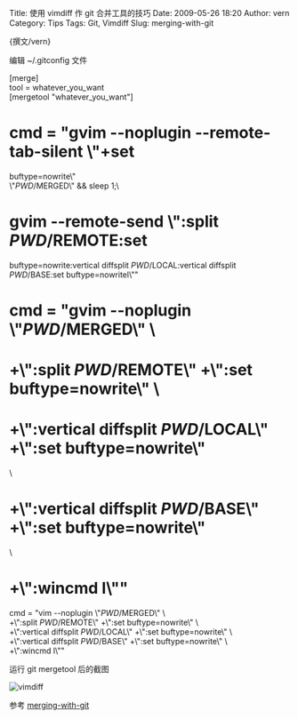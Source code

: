 Title: 使用 vimdiff 作 git 合并工具的技巧
Date: 2009-05-26 18:20
Author: vern
Category: Tips
Tags: Git, Vimdiff
Slug: merging-with-git

{撰文/vern}

编辑 ~/.gitconfig 文件

[merge]  
tool = whatever\_you\_want  
[mergetool "whatever\_you\_want"]  
# cmd = "gvim --noplugin --remote-tab-silent \\"+set
buftype=nowrite\\"  
\\"$PWD/$MERGED\\" && sleep 1;\\  
# gvim --remote-send \\":split $PWD/$REMOTE:set  
buftype=nowrite:vertical diffsplit $PWD/$LOCAL:vertical diffsplit  
$PWD/$BASE:set buftype=nowritel\\""  
# cmd = "gvim --noplugin \\"$PWD/$MERGED\\" \\  
# +\\":split $PWD/$REMOTE\\" +\\":set buftype=nowrite\\" \\  
# +\\":vertical diffsplit $PWD/$LOCAL\\" +\\":set buftype=nowrite\\"
\\  
# +\\":vertical diffsplit $PWD/$BASE\\" +\\":set buftype=nowrite\\"
\\  
# +\\":wincmd l\\""  
cmd = "vim --noplugin \\"$PWD/$MERGED\\" \\  
+\\":split $PWD/$REMOTE\\" +\\":set buftype=nowrite\\" \\  
+\\":vertical diffsplit $PWD/$LOCAL\\" +\\":set buftype=nowrite\\"
\\  
+\\":vertical diffsplit $PWD/$BASE\\" +\\":set buftype=nowrite\\" \\  
+\\":wincmd l\\""

运行 git mergetool 后的截图

![vimdiff](http://lh6.ggpht.com/\_oKL9t7fM3TU/Shuw3vrgyGI/AAAAAAAAAq4/ZO6A7gypn\_s/s800/vimdiff.png)

参考
[merging-with-git](http://stackoverflow.com/questions/585844/merging-with-git-mergetool)
